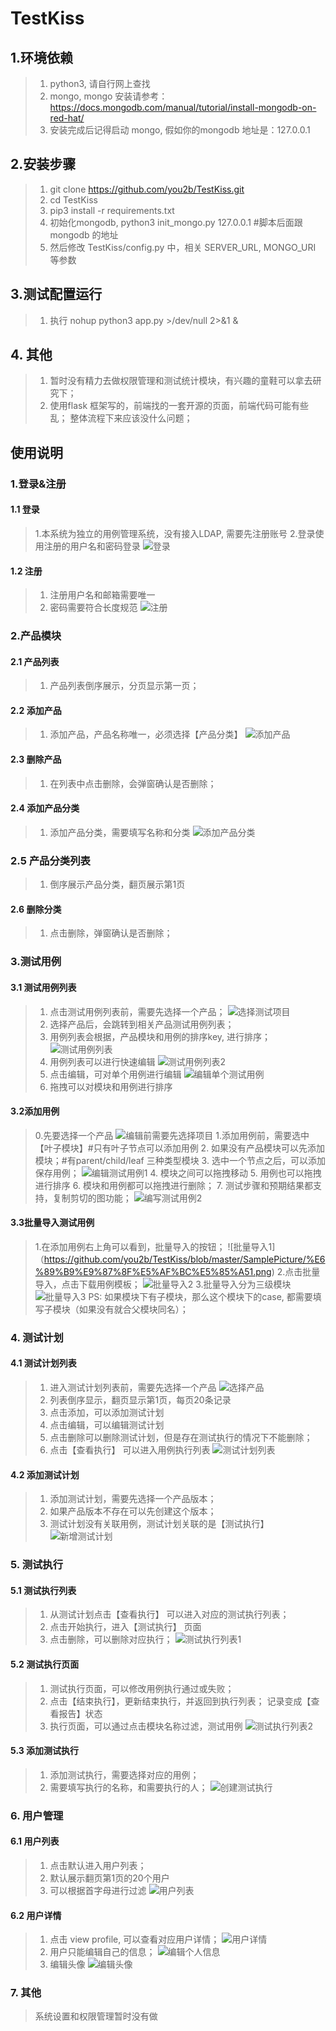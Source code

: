 # TestKiss

## 1.环境依赖
> 1. python3, 请自行网上查找
> 2. mongo, mongo 安装请参考：https://docs.mongodb.com/manual/tutorial/install-mongodb-on-red-hat/
> 3. 安装完成后记得启动 mongo, 假如你的mongodb 地址是：127.0.0.1

## 2.安装步骤
> 1. git clone https://github.com/you2b/TestKiss.git
> 2. cd TestKiss
> 3. pip3 install -r requirements.txt
> 4. 初始化mongodb, python3 init_mongo.py 127.0.0.1 #脚本后面跟mongodb 的地址
> 5. 然后修改 TestKiss/config.py 中，相关 SERVER_URL, MONGO_URI 等参数

## 3.测试配置运行
> 1. 执行 nohup python3 app.py >/dev/null 2>&1 &

## 4. 其他
> 1. 暂时没有精力去做权限管理和测试统计模块，有兴趣的童鞋可以拿去研究下；
> 2. 使用flask 框架写的，前端找的一套开源的页面，前端代码可能有些乱；
整体流程下来应该没什么问题；


## 使用说明
### 1.登录&注册
#### 1.1 登录
> 1.本系统为独立的用例管理系统，没有接入LDAP, 需要先注册账号
> 2.登录使用注册的用户名和密码登录
![登录](https://github.com/you2b/TestKiss/blob/master/SamplePicture/%E7%99%BB%E5%BD%95.jpeg)

#### 1.2 注册
> 1. 注册用户名和邮箱需要唯一
> 2. 密码需要符合长度规范
![注册](https://github.com/you2b/TestKiss/blob/master/SamplePicture/%E6%B3%A8%E5%86%8C.jpeg)

### 2.产品模块
#### 2.1 产品列表
> 1. 产品列表倒序展示，分页显示第一页；

#### 2.2 添加产品
> 1. 添加产品，产品名称唯一，必须选择【产品分类】
![添加产品](https://github.com/you2b/TestKiss/blob/master/SamplePicture/%E6%B7%BB%E5%8A%A0%E4%BA%A7%E5%93%81(%E9%A1%B9%E7%9B%AE).png)
#### 2.3 删除产品
> 1. 在列表中点击删除，会弹窗确认是否删除；

#### 2.4 添加产品分类
> 1. 添加产品分类，需要填写名称和分类
![添加产品分类](https://github.com/you2b/TestKiss/blob/master/SamplePicture/%E6%B7%BB%E5%8A%A0%E4%BA%A7%E5%93%81%E5%88%86%E7%B1%BB.png)

### 2.5 产品分类列表
> 1. 倒序展示产品分类，翻页展示第1页

#### 2.6 删除分类
> 1. 点击删除，弹窗确认是否删除；

### 3.测试用例
#### 3.1 测试用例列表
> 1. 点击测试用例列表前，需要先选择一个产品；
![选择测试项目](https://github.com/you2b/TestKiss/blob/master/SamplePicture/%E7%BC%96%E5%86%99%E7%94%A8%E4%BE%8B-%E9%80%89%E6%8B%A9%E9%A1%B9%E7%9B%AE.png)
> 2. 选择产品后，会跳转到相关产品测试用例列表；
> 3. 用例列表会根据，产品模块和用例的排序key, 进行排序；
![测试用例列表](https://github.com/you2b/TestKiss/blob/master/SamplePicture/%E6%B5%8B%E8%AF%95%E7%94%A8%E4%BE%8B%E5%88%97%E8%A1%A8.png)
> 4. 用例列表可以进行快速编辑
![测试用例列表2](https://github.com/you2b/TestKiss/blob/master/SamplePicture/%E6%B5%8B%E8%AF%95%E7%94%A8%E4%BE%8B%E5%88%97%E8%A1%A82.png)
> 5. 点击编辑，可对单个用例进行编辑
![编辑单个测试用例](https://github.com/you2b/TestKiss/blob/master/SamplePicture/%E6%9B%B4%E6%96%B0%E5%8D%95%E4%B8%AA%E6%B5%8B%E8%AF%95%E7%94%A8%E4%BE%8B.png)
> 6. 拖拽可以对模块和用例进行排序

#### 3.2添加用例
> 0.先要选择一个产品
![编辑前需要先选择项目](https://github.com/you2b/TestKiss/blob/master/SamplePicture/%E7%BC%96%E5%86%99%E7%94%A8%E4%BE%8B-%E9%80%89%E6%8B%A9%E9%A1%B9%E7%9B%AE.png)
> 1.添加用例前，需要选中【叶子模块】#只有叶子节点可以添加用例
> 2. 如果没有产品模块可以先添加模块；#有parent/child/leaf 三种类型模块
> 3. 选中一个节点之后，可以添加保存用例；
![编辑测试用例1](https://github.com/you2b/TestKiss/blob/master/SamplePicture/%E7%BC%96%E5%86%99case%E6%AD%A5%E9%AA%A41.png)
> 4. 模块之间可以拖拽移动
> 5. 用例也可以拖拽进行排序
> 6. 模块和用例都可以拖拽进行删除；
> 7. 测试步骤和预期结果都支持，复制剪切的图功能；
![编写测试用例2](https://github.com/you2b/TestKiss/blob/master/SamplePicture/%E7%BC%96%E5%86%99case%E6%AD%A5%E9%AA%A42.png)


#### 3.3批量导入测试用例
> 1.在添加用例右上角可以看到，批量导入的按钮；
![批量导入1]（https://github.com/you2b/TestKiss/blob/master/SamplePicture/%E6%89%B9%E9%87%8F%E5%AF%BC%E5%85%A51.png)
> 2.点击批量导入，点击下载用例模板；
![批量导入2](https://github.com/you2b/TestKiss/blob/master/SamplePicture/%E6%89%B9%E9%87%8F%E5%AF%BC%E5%85%A52.png)
> 3.批量导入分为三级模块
![批量导入3](https://github.com/you2b/TestKiss/blob/master/SamplePicture/%E6%89%B9%E9%87%8F%E5%AF%BC%E5%85%A53.png)
PS: 如果模块下有子模块，那么这个模块下的case, 都需要填写子模块（如果没有就合父模块同名）；

### 4. 测试计划
#### 4.1 测试计划列表
> 1. 进入测试计划列表前，需要先选择一个产品
![选择产品](https://github.com/you2b/TestKiss/blob/master/SamplePicture/%E6%B5%8B%E8%AF%95%E8%AE%A1%E5%88%92-%E9%80%89%E6%8B%A9%E4%BA%A7%E5%93%81.png)
> 2. 列表倒序显示，翻页显示第1页，每页20条记录
> 3. 点击添加，可以添加测试计划
> 4. 点击编辑，可以编辑测试计划
> 5. 点击删除可以删除测试计划，但是存在测试执行的情况下不能删除；
> 6. 点击【查看执行】 可以进入用例执行列表
![测试计划列表](https://github.com/you2b/TestKiss/blob/master/SamplePicture/%E6%B5%8B%E8%AF%95%E8%AE%A1%E5%88%92%E5%88%97%E8%A1%A8.png)

#### 4.2 添加测试计划
> 1. 添加测试计划，需要先选择一个产品版本；
> 2. 如果产品版本不存在可以先创建这个版本；
> 3. 测试计划没有关联用例，测试计划关联的是【测试执行】
![新增测试计划](https://github.com/you2b/TestKiss/blob/master/SamplePicture/%E6%96%B0%E5%A2%9E%E6%B5%8B%E8%AF%95%E8%AE%A1%E5%88%92.png)


### 5. 测试执行
#### 5.1 测试执行列表
> 1. 从测试计划点击【查看执行】 可以进入对应的测试执行列表；
> 2. 点击开始执行，进入【测试执行】 页面
> 3. 点击删除，可以删除对应执行；
![测试执行列表1](https://github.com/you2b/TestKiss/blob/master/SamplePicture/%E6%B5%8B%E8%AF%95%E6%89%A7%E8%A1%8C%E5%88%97%E8%A1%A8.png)
#### 5.2 测试执行页面
> 1. 测试执行页面，可以修改用例执行通过或失败；
> 2. 点击【结束执行】，更新结束执行，并返回到执行列表； 记录变成【查看报告】状态
> 3. 执行页面，可以通过点击模块名称过滤，测试用例
![测试执行列表2](https://github.com/you2b/TestKiss/blob/master/SamplePicture/%E6%B5%8B%E8%AF%95%E6%89%A7%E8%A1%8C%E5%88%97%E8%A1%A82.png)

#### 5.3 添加测试执行
> 1. 添加测试执行，需要选择对应的用例；
> 2. 需要填写执行的名称，和需要执行的人；
![创建测试执行](https://github.com/you2b/TestKiss/blob/master/SamplePicture/%E5%88%9B%E5%BB%BA%E6%B5%8B%E8%AF%95%E6%89%A7%E8%A1%8C.png)

### 6. 用户管理
#### 6.1 用户列表
> 1. 点击默认进入用户列表；
> 2. 默认展示翻页第1页的20个用户
> 3. 可以根据首字母进行过滤
![用户列表](https://github.com/you2b/TestKiss/blob/master/SamplePicture/%E7%94%A8%E6%88%B7%E5%88%97%E8%A1%A8.png)

#### 6.2 用户详情
> 1. 点击 view profile, 可以查看对应用户详情；
![用户详情](https://github.com/you2b/TestKiss/blob/master/SamplePicture/%E7%94%A8%E6%88%B7%E8%AF%A6%E6%83%85.png)
> 2. 用户只能编辑自己的信息；
![编辑个人信息](https://github.com/you2b/TestKiss/blob/master/SamplePicture/%E7%BC%96%E8%BE%91%E4%B8%AA%E4%BA%BA%E4%BF%A1%E6%81%AF.png)
> 3. 编辑头像
![编辑头像](https://github.com/you2b/TestKiss/blob/master/SamplePicture/%E7%BC%96%E8%BE%91%E7%94%A8%E6%88%B7%E5%A4%B4%E5%83%8F.png)

### 7. 其他
> 系统设置和权限管理暂时没有做
